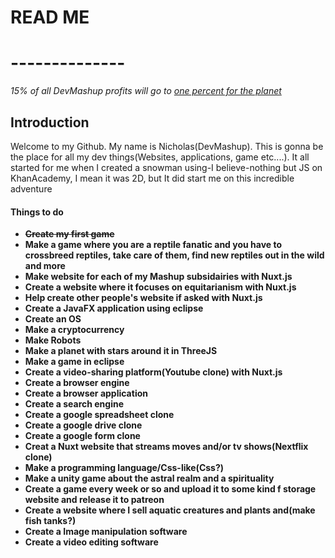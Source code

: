 # **READ ME**
# --------------

*15% of all DevMashup profits will go to [one percent for the planet](https://www.onepercentfortheplanet.org)*

## **Introduction**
 
Welcome to my Github. My name is Nicholas(DevMashup). This is gonna be the place for all my dev things(Websites, applications, game etc....). It all started for me when I created a snowman using-I believe-nothing but JS on KhanAcademy, I mean it was 2D, but It did start me on this incredible adventure



#### Things to do

- **~~Create my first game~~**
- **Make a game where you are a reptile fanatic and you have to crossbreed reptiles, take care of them, find new reptiles out in the wild and more**
- **Make website for each of my Mashup subsidairies with Nuxt.js**
- **Create a website where it focuses on equitarianism with Nuxt.js**
- **Help create other people's website if asked with Nuxt.js**
- **Create a JavaFX application using eclipse**
- **Create an OS**
- **Make a cryptocurrency**
- **Make Robots**
- **Make a planet with stars around it in ThreeJS**
- **Make a game in eclipse**
- **Create a video-sharing platform(Youtube clone) with Nuxt.js**
- **Create a browser engine**
- **Create a browser application**
- **Create a search engine**
- **Create a google spreadsheet clone**
- **Create a google drive clone**
- **Create a google form clone**
- **Creat a Nuxt website that streams moves and/or tv shows(Nextflix clone)**
- **Make a programming language/Css-like(Css?)**
- **Make a unity game about the astral realm and a spirituality**
- **Create a game every week or so and upload it to some kind f storage website and release it to patreon**
- **Create a website where I sell aquatic creatures and plants and(make fish tanks?)**
- **Create a Image manipulation software**
- **Create a video editing software**
